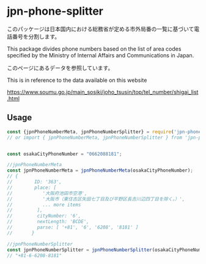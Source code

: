 # jpn-phone-splitter

このパッケージは日本国内における総務省が定める市外局番の一覧に基づいて電話番号を分割します。

This package divides phone numbers based on the list of area codes specified by the Ministry of Internal Affairs and Communications in Japan.

このページにあるデータを参照しています。

This is in reference to the data available on this website

https://www.soumu.go.jp/main_sosiki/joho_tsusin/top/tel_number/shigai_list.html

## Usage

```javascript
const {jpnPhoneNumberMeta, jpnPhoneNumberSplitter} = require('jpn-phone-splitter');
// or import { jpnPhoneNumberMeta, jpnPhoneNumberSplitter } from 'jpn-phone-splitter'


const osakaCityPhoneNumber = "0662088181";

//jpnPhoneNumberMeta
const jpnPhoneNumberMeta = jpnPhoneNumberMeta(osakaCityPhoneNumber);
// {
//        ID: '363',
//        place: [
//           '大阪府池田市空港',
//           '大阪市（東住吉区矢田七丁目及び平野区長吉川辺四丁目を除く。）',
//           ... more items
//         ],
//         cityNumber: '6',
//         nextLength: 'BCDE',
//         parse: [ '+81', '6', '6208', '8181' ]
//       }

//jpnPhoneNumberSplitter
const jpnPhoneNumberSplitter = jpnPhoneNumberSplitter(osakaCityPhoneNumber);
// "+81-6-6208-8181"

```
